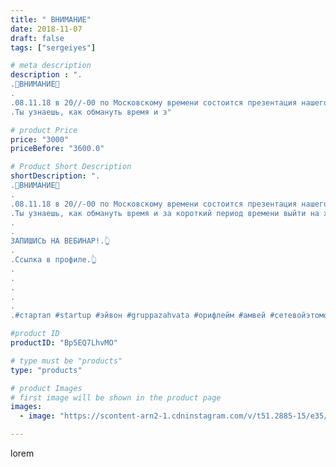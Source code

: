 ```yaml
---
title: " ВНИМАНИЕ"
date: 2018-11-07
draft: false
tags: ["sergeiyes"]

# meta description
description : ".
.🔴ВНИМАНИЕ🔴
.
.08.11.18 в 20//-00 по Московскому времени состоится презентация нашего портала\"Короткий путь к деньгам\" .
.Ты узнаешь, как обмануть время и з"

# product Price
price: "3000"
priceBefore: "3600.0"

# Product Short Description
shortDescription: ".
.🔴ВНИМАНИЕ🔴
.
.08.11.18 в 20//-00 по Московскому времени состоится презентация нашего портала\"Короткий путь к деньгам\" .
.Ты узнаешь, как обмануть время и за короткий период времени выйти на хороший доход без продаж и поиска партнеров, с помощью нашей платформы.
.
.
ЗАПИШИСЬ НА ВЕБИНАР!.👆
.
.Ссылка в профиле.👆
.
.
.
.
.
.#стартап #startup #эйвон #gruppazahvata #орифлейм #амвей #сетевойэтомоё #сетевой #миллионер #бизнесбезвложений #млм #сетевойэтомодно #сетевоймаркетинг #стильжизни #типичныесетевики #пятигорск #КРЫМ #Севастополь #бизнес #churslabs #sergeystar"

#product ID
productID: "Bp5EQ7LhvMO"

# type must be "products"
type: "products"

# product Images
# first image will be shown in the product page
images:
  - image: "https://scontent-arn2-1.cdninstagram.com/v/t51.2885-15/e35/42999515_2270509193180791_4696512640717822759_n.jpg?tp=1&_nc_ht=scontent-arn2-1.cdninstagram.com&_nc_cat=107&_nc_ohc=1pHyIjYu6OkAX_z1DsL&ccb=7-4&oh=770d1ea6608c9aac2899fe07a0a1332c&oe=60828C86&_nc_sid=86f79a&ig_cache_key=MTkwNzU3NDY3MjQwOTk0ODk0Mg%3D%3D.2-ccb7-4"

---
```

lorem
